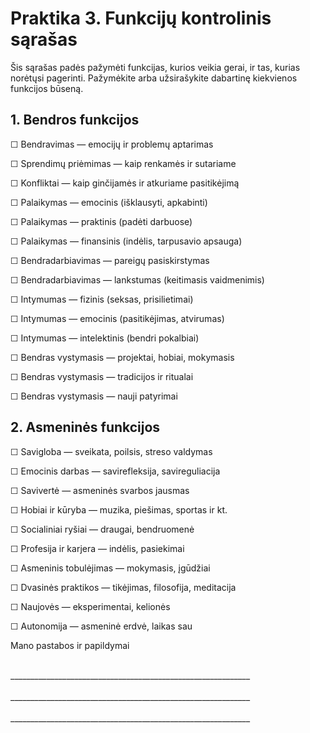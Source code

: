 # Praktika 3. Funkcijų kontrolinis sąrašas

Šis sąrašas padės pažymėti funkcijas, kurios veikia gerai, ir tas, kurias norėtųsi pagerinti. Pažymėkite arba užsirašykite dabartinę kiekvienos funkcijos būseną.

## 1. Bendros funkcijos

☐ Bendravimas — emocijų ir problemų aptarimas

☐ Sprendimų priėmimas — kaip renkamės ir sutariame

☐ Konfliktai — kaip ginčijamės ir atkuriame pasitikėjimą

☐ Palaikymas — emocinis (išklausyti, apkabinti)

☐ Palaikymas — praktinis (padėti darbuose)

☐ Palaikymas — finansinis (indėlis, tarpusavio apsauga)

☐ Bendradarbiavimas — pareigų pasiskirstymas

☐ Bendradarbiavimas — lankstumas (keitimasis vaidmenimis)

☐ Intymumas — fizinis (seksas, prisilietimai)

☐ Intymumas — emocinis (pasitikėjimas, atvirumas)

☐ Intymumas — intelektinis (bendri pokalbiai)

☐ Bendras vystymasis — projektai, hobiai, mokymasis

☐ Bendras vystymasis — tradicijos ir ritualai

☐ Bendras vystymasis — nauji patyrimai

## 2. Asmeninės funkcijos

☐ Savigloba — sveikata, poilsis, streso valdymas

☐ Emocinis darbas — savirefleksija, savireguliacija

☐ Savivertė — asmeninės svarbos jausmas

☐ Hobiai ir kūryba — muzika, piešimas, sportas ir kt.

☐ Socialiniai ryšiai — draugai, bendruomenė

☐ Profesija ir karjera — indėlis, pasiekimai

☐ Asmeninis tobulėjimas — mokymasis, įgūdžiai

☐ Dvasinės praktikos — tikėjimas, filosofija, meditacija

☐ Naujovės — eksperimentai, kelionės

☐ Autonomija — asmeninė erdvė, laikas sau

Mano pastabos ir papildymai

<br/>
____________________________________________________________
<br/><br/>
____________________________________________________________
<br/><br/>
____________________________________________________________

